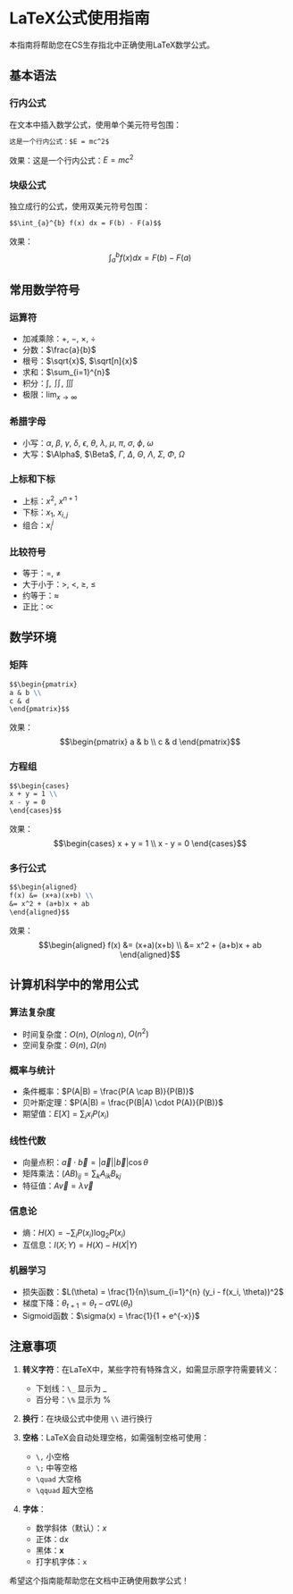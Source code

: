 # LaTeX公式使用指南

本指南将帮助您在CS生存指北中正确使用LaTeX数学公式。

## 基本语法

### 行内公式

在文本中插入数学公式，使用单个美元符号包围：

```markdown
这是一个行内公式：$E = mc^2$
```

效果：这是一个行内公式：$E = mc^2$

### 块级公式

独立成行的公式，使用双美元符号包围：

```markdown
$$\int_{a}^{b} f(x) dx = F(b) - F(a)$$
```

效果：
$$\int_{a}^{b} f(x) dx = F(b) - F(a)$$

## 常用数学符号

### 运算符
- 加减乘除：$+$, $-$, $\times$, $\div$
- 分数：$\frac{a}{b}$
- 根号：$\sqrt{x}$, $\sqrt[n]{x}$
- 求和：$\sum_{i=1}^{n}$
- 积分：$\int$, $\iint$, $\iiint$
- 极限：$\lim_{x \to \infty}$

### 希腊字母
- 小写：$\alpha$, $\beta$, $\gamma$, $\delta$, $\epsilon$, $\theta$, $\lambda$, $\mu$, $\pi$, $\sigma$, $\phi$, $\omega$
- 大写：$\Alpha$, $\Beta$, $\Gamma$, $\Delta$, $\Theta$, $\Lambda$, $\Sigma$, $\Phi$, $\Omega$

### 上标和下标
- 上标：$x^2$, $x^{n+1}$
- 下标：$x_1$, $x_{i,j}$
- 组合：$x_i^j$

### 比较符号
- 等于：$=$, $\neq$
- 大于小于：$>$, $<$, $\geq$, $\leq$
- 约等于：$\approx$
- 正比：$\propto$

## 数学环境

### 矩阵

```markdown
$$\begin{pmatrix}
a & b \\
c & d
\end{pmatrix}$$
```

效果：
$$\begin{pmatrix}
a & b \\
c & d
\end{pmatrix}$$

### 方程组

```markdown
$$\begin{cases}
x + y = 1 \\
x - y = 0
\end{cases}$$
```

效果：
$$\begin{cases}
x + y = 1 \\
x - y = 0
\end{cases}$$

### 多行公式

```markdown
$$\begin{aligned}
f(x) &= (x+a)(x+b) \\
&= x^2 + (a+b)x + ab
\end{aligned}$$
```

效果：
$$\begin{aligned}
f(x) &= (x+a)(x+b) \\
&= x^2 + (a+b)x + ab
\end{aligned}$$

## 计算机科学中的常用公式

### 算法复杂度
- 时间复杂度：$O(n)$, $O(n \log n)$, $O(n^2)$
- 空间复杂度：$\Theta(n)$, $\Omega(n)$

### 概率与统计
- 条件概率：$P(A|B) = \frac{P(A \cap B)}{P(B)}$
- 贝叶斯定理：$P(A|B) = \frac{P(B|A) \cdot P(A)}{P(B)}$
- 期望值：$E[X] = \sum_{i} x_i P(x_i)$

### 线性代数
- 向量点积：$\vec{a} \cdot \vec{b} = |\vec{a}||\vec{b}|\cos\theta$
- 矩阵乘法：$(AB)_{ij} = \sum_{k} A_{ik}B_{kj}$
- 特征值：$A\vec{v} = \lambda\vec{v}$

### 信息论
- 熵：$H(X) = -\sum_{i} P(x_i) \log_2 P(x_i)$
- 互信息：$I(X;Y) = H(X) - H(X|Y)$

### 机器学习
- 损失函数：$L(\theta) = \frac{1}{n}\sum_{i=1}^{n} (y_i - f(x_i, \theta))^2$
- 梯度下降：$\theta_{t+1} = \theta_t - \alpha \nabla L(\theta_t)$
- Sigmoid函数：$\sigma(x) = \frac{1}{1 + e^{-x}}$

## 注意事项

1. **转义字符**：在LaTeX中，某些字符有特殊含义，如需显示原字符需要转义：
   - 下划线：`\_` 显示为 \_
   - 百分号：`\%` 显示为 \%

2. **换行**：在块级公式中使用 `\\` 进行换行

3. **空格**：LaTeX会自动处理空格，如需强制空格可使用：
   - `\,` 小空格
   - `\;` 中等空格  
   - `\quad` 大空格
   - `\qquad` 超大空格

4. **字体**：
   - 数学斜体（默认）：$x$
   - 正体：$\mathrm{d}x$
   - 黑体：$\mathbf{x}$
   - 打字机字体：$\mathtt{x}$

希望这个指南能帮助您在文档中正确使用数学公式！
